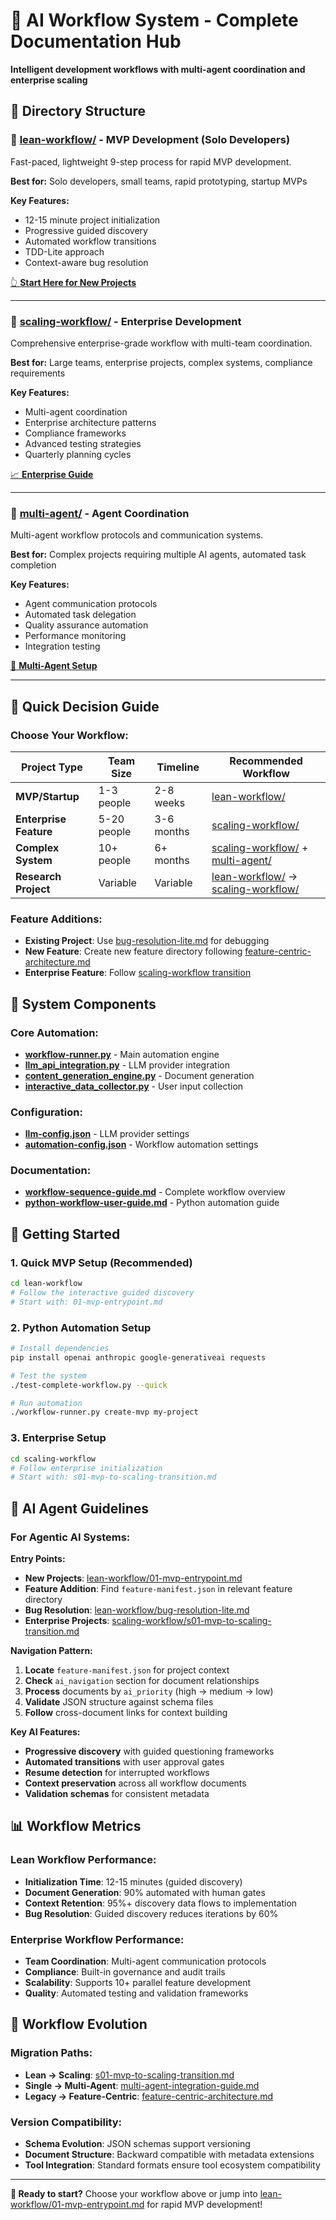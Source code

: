# 🤖 AI Workflow System - Complete Documentation Hub

**Intelligent development workflows with multi-agent coordination and enterprise scaling**

## 📁 **Directory Structure**

### **🚀 [lean-workflow/](./lean-workflow/)** - MVP Development (Solo Developers)
Fast-paced, lightweight 9-step process for rapid MVP development.

**Best for:** Solo developers, small teams, rapid prototyping, startup MVPs

**Key Features:**
- 12-15 minute project initialization
- Progressive guided discovery
- Automated workflow transitions
- TDD-Lite approach
- Context-aware bug resolution

[👆 **Start Here for New Projects**](./lean-workflow/01-mvp-entrypoint.md)

---

### **🏢 [scaling-workflow/](./scaling-workflow/)** - Enterprise Development
Comprehensive enterprise-grade workflow with multi-team coordination.

**Best for:** Large teams, enterprise projects, complex systems, compliance requirements

**Key Features:**
- Multi-agent coordination
- Enterprise architecture patterns
- Compliance frameworks
- Advanced testing strategies
- Quarterly planning cycles

[📈 **Enterprise Guide**](./scaling-workflow/README.md)

---

### **🤝 [multi-agent/](./multi-agent/)** - Agent Coordination
Multi-agent workflow protocols and communication systems.

**Best for:** Complex projects requiring multiple AI agents, automated task completion

**Key Features:**
- Agent communication protocols
- Automated task delegation
- Quality assurance automation
- Performance monitoring
- Integration testing

[🤖 **Multi-Agent Setup**](./multi-agent/README.md)

---

## 🎯 **Quick Decision Guide**

### **Choose Your Workflow:**

| Project Type | Team Size | Timeline | Recommended Workflow |
|--------------|-----------|----------|---------------------|
| **MVP/Startup** | 1-3 people | 2-8 weeks | [lean-workflow/](./lean-workflow/) |
| **Enterprise Feature** | 5-20 people | 3-6 months | [scaling-workflow/](./scaling-workflow/) |
| **Complex System** | 10+ people | 6+ months | [scaling-workflow/](./scaling-workflow/) + [multi-agent/](./multi-agent/) |
| **Research Project** | Variable | Variable | [lean-workflow/](./lean-workflow/) → [scaling-workflow/](./scaling-workflow/) |

### **Feature Additions:**
- **Existing Project**: Use [bug-resolution-lite.md](./lean-workflow/bug-resolution-lite.md) for debugging
- **New Feature**: Create new feature directory following [feature-centric-architecture.md](./lean-workflow/feature-centric-architecture.md)
- **Enterprise Feature**: Follow [scaling-workflow transition](./scaling-workflow/s01-mvp-to-scaling-transition.md)

## 🔧 **System Components**

### **Core Automation:**
- **[workflow-runner.py](./workflow-runner.py)** - Main automation engine
- **[llm_api_integration.py](./llm_api_integration.py)** - LLM provider integration
- **[content_generation_engine.py](./content_generation_engine.py)** - Document generation
- **[interactive_data_collector.py](./interactive_data_collector.py)** - User input collection

### **Configuration:**
- **[llm-config.json](./llm-config.json)** - LLM provider settings
- **[automation-config.json](./automation-config.json)** - Workflow automation settings

### **Documentation:**
- **[workflow-sequence-guide.md](./workflow-sequence-guide.md)** - Complete workflow overview
- **[python-workflow-user-guide.md](./python-workflow-user-guide.md)** - Python automation guide

## 🚀 **Getting Started**

### **1. Quick MVP Setup (Recommended)**
```bash
cd lean-workflow
# Follow the interactive guided discovery
# Start with: 01-mvp-entrypoint.md
```

### **2. Python Automation Setup**
```bash
# Install dependencies
pip install openai anthropic google-generativeai requests

# Test the system
./test-complete-workflow.py --quick

# Run automation
./workflow-runner.py create-mvp my-project
```

### **3. Enterprise Setup**
```bash
cd scaling-workflow
# Follow enterprise initialization
# Start with: s01-mvp-to-scaling-transition.md
```

## 🤖 **AI Agent Guidelines**

### **For Agentic AI Systems:**

**Entry Points:**
- **New Projects**: [lean-workflow/01-mvp-entrypoint.md](./lean-workflow/01-mvp-entrypoint.md)
- **Feature Addition**: Find `feature-manifest.json` in relevant feature directory
- **Bug Resolution**: [lean-workflow/bug-resolution-lite.md](./lean-workflow/bug-resolution-lite.md)
- **Enterprise Projects**: [scaling-workflow/s01-mvp-to-scaling-transition.md](./scaling-workflow/s01-mvp-to-scaling-transition.md)

**Navigation Pattern:**
1. **Locate** `feature-manifest.json` for project context
2. **Check** `ai_navigation` section for document relationships  
3. **Process** documents by `ai_priority` (high → medium → low)
4. **Validate** JSON structure against schema files
5. **Follow** cross-document links for context building

**Key AI Features:**
- **Progressive discovery** with guided questioning frameworks
- **Automated transitions** with user approval gates
- **Resume detection** for interrupted workflows  
- **Context preservation** across all workflow documents
- **Validation schemas** for consistent metadata

## 📊 **Workflow Metrics**

### **Lean Workflow Performance:**
- **Initialization Time**: 12-15 minutes (guided discovery)
- **Document Generation**: 90% automated with human gates
- **Context Retention**: 95%+ discovery data flows to implementation
- **Bug Resolution**: Guided discovery reduces iterations by 60%

### **Enterprise Workflow Performance:**
- **Team Coordination**: Multi-agent communication protocols
- **Compliance**: Built-in governance and audit trails
- **Scalability**: Supports 10+ parallel feature development
- **Quality**: Automated testing and validation frameworks

## 🔄 **Workflow Evolution**

### **Migration Paths:**
- **Lean → Scaling**: [s01-mvp-to-scaling-transition.md](./scaling-workflow/s01-mvp-to-scaling-transition.md)
- **Single → Multi-Agent**: [multi-agent-integration-guide.md](./multi-agent/multi-agent-integration-guide.md)
- **Legacy → Feature-Centric**: [feature-centric-architecture.md](./lean-workflow/feature-centric-architecture.md)

### **Version Compatibility:**
- **Schema Evolution**: JSON schemas support versioning
- **Document Structure**: Backward compatible with metadata extensions
- **Tool Integration**: Standard formats ensure tool ecosystem compatibility

---

**🎯 Ready to start?** Choose your workflow above or jump into [lean-workflow/01-mvp-entrypoint.md](./lean-workflow/01-mvp-entrypoint.md) for rapid MVP development!
